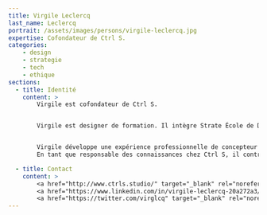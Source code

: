 ```yaml
---
title: Virgile Leclercq
last_name: Leclercq
portrait: /assets/images/persons/virgile-leclercq.jpg
expertise: Cofondateur de Ctrl S.
categories:
    - design
    - strategie
    - tech
    - ethique
sections:
  - title: Identité
    content: >
        Virgile est cofondateur de Ctrl S.


        Virgile est designer de formation. Il intègre Strate École de Design après deux ans de classe préparatoire aux écoles d’ingénieur. Il entre à Sciences Po Paris en master ITN dans le cadre du double diplôme en partenariat avec Strate à la suite d’un cycle licence en design d’espaces.


        Virgile développe une expérience professionnelle de concepteur et de chef de projet en agence de design et diversifie ses compétences en intégrant un bureau de conseil en stratégie de communication et relations publiques.
        En tant que responsable des connaissances chez Ctrl S, il contribue régulièrement aux travaux du Groupe Numérique de l’Institut Rousseau sur les sujets d’impacts environnementaux et socio-politiques du numérique.

  - title: Contact
    content: >
        <a href="http://www.ctrls.studio/" target="_blank" rel="noreferrer">Site</a> –
        <a href="https://www.linkedin.com/in/virgile-leclercq-20a272a3/" target="_blank" rel="noreferrer">LinkedIn</a> –
        <a href="https://twitter.com/virglcq" target="_blank" rel="noreferrer">Twitter</a>
---
```

